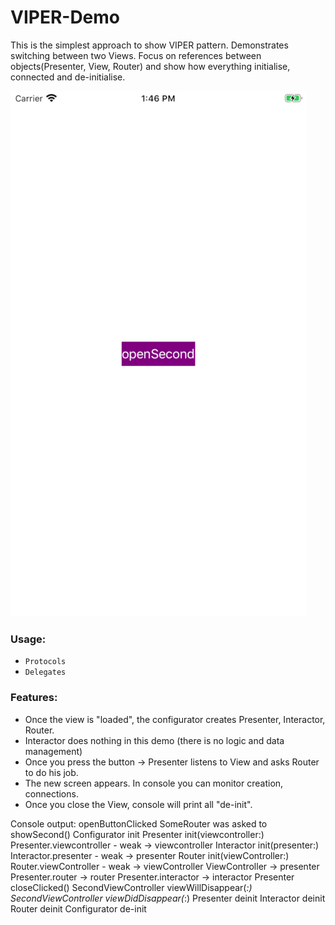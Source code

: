 # VIPER-Demo
This is the simplest approach to show VIPER pattern. Demonstrates switching between two Views.
Focus on references between objects(Presenter, View, Router) and show how everything initialise, connected and de-initialise.

![VIPER-Demo](./screenshot.gif "VIPER Demo")


### Usage:
* `Protocols`
* `Delegates`

 
### Features: 
* Once the view is "loaded", the configurator creates Presenter, Interactor, Router.
* Interactor does nothing in this demo (there is no logic and data management)
* Once you press the button -> Presenter listens to View and asks Router to do his job.
* The new screen appears. In console you can monitor creation, connections.
* Once you close the View, console will print all "de-init".

Console output:
openButtonClicked
SomeRouter was asked to showSecond()
Configurator init
Presenter init(viewcontroller:)
Presenter.viewcontroller - weak -> viewcontroller
Interactor init(presenter:)
Interactor.presenter - weak -> presenter
Router init(viewController:)
Router.viewController - weak -> viewController
ViewController -> presenter
Presenter.router -> router
Presenter.interactor -> interactor
Presenter closeClicked()
SecondViewController viewWillDisappear(_:)
SecondViewController viewDidDisappear(_:)
Presenter deinit
Interactor deinit
Router deinit
Configurator de-init


